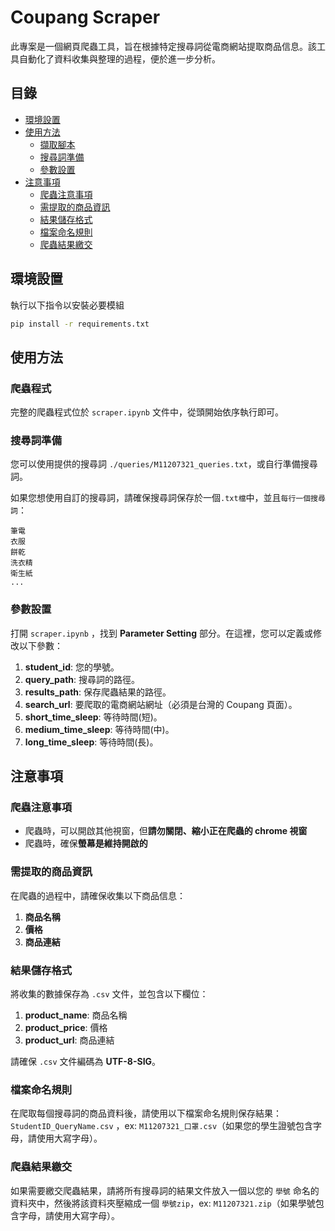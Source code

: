 # Coupang Scraper

此專案是一個網頁爬蟲工具，旨在根據特定搜尋詞從電商網站提取商品信息。該工具自動化了資料收集與整理的過程，便於進一步分析。

## 目錄

- [環境設置](#環境設置)
- [使用方法](#使用方法)
  - [擷取腳本](#擷取腳本)
  - [搜尋詞準備](#搜尋詞準備)
  - [參數設置](#參數設置)
- [注意事項](#注意事項)
  - [爬蟲注意事項](#爬蟲注意事項)
  - [需提取的商品資訊](#需提取的商品資訊)
  - [結果儲存格式](#結果儲存格式)
  - [檔案命名規則](#檔案命名規則)
  - [爬蟲結果繳交](#爬蟲結果繳交)

## 環境設置

執行以下指令以安裝必要模組

```bash
pip install -r requirements.txt
```

## 使用方法

### 爬蟲程式

完整的爬蟲程式位於 `scraper.ipynb` 文件中，從頭開始依序執行即可。

### 搜尋詞準備

您可以使用提供的搜尋詞 `./queries/M11207321_queries.txt`，或自行準備搜尋詞。

如果您想使用自訂的搜尋詞，請確保搜尋詞保存於一個`.txt檔`中，並且`每行一個搜尋詞`：

```
筆電
衣服
餅乾
洗衣精
衛生紙
...
```

### 參數設置

打開 `scraper.ipynb` ，找到 **Parameter Setting** 部分。在這裡，您可以定義或修改以下參數：

1. **student_id**: 您的學號。
2. **query_path**: 搜尋詞的路徑。
3. **results_path**: 保存爬蟲結果的路徑。
4. **search_url**: 要爬取的電商網站網址（必須是台灣的 Coupang 頁面）。
5. **short_time_sleep**: 等待時間(短)。
6. **medium_time_sleep**: 等待時間(中)。
7. **long_time_sleep**: 等待時間(長)。

## 注意事項

### 爬蟲注意事項
- 爬蟲時，可以開啟其他視窗，但**請勿關閉、縮小正在爬蟲的 chrome 視窗**
- 爬蟲時，確保**螢幕是維持開啟的**

### 需提取的商品資訊

在爬蟲的過程中，請確保收集以下商品信息：

1. **商品名稱**
2. **價格**
3. **商品連結**

### 結果儲存格式

將收集的數據保存為 `.csv` 文件，並包含以下欄位：

1. **product_name**: 商品名稱
2. **product_price**: 價格
3. **product_url**: 商品連結

請確保 `.csv` 文件編碼為 **UTF-8-SIG**。

### 檔案命名規則

在爬取每個搜尋詞的商品資料後，請使用以下檔案命名規則保存結果：`StudentID_QueryName.csv` ，ex: `M11207321_口罩.csv`（如果您的學生證號包含字母，請使用大寫字母）。

### 爬蟲結果繳交

如果需要繳交爬蟲結果，請將所有搜尋詞的結果文件放入一個以您的 `學號` 命名的資料夾中，然後將該資料夾壓縮成一個 `學號zip`，ex: `M11207321.zip`（如果學號包含字母，請使用大寫字母）。